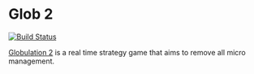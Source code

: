 # Glob 2 #
[![Build Status](https://travis-ci.org/Globulation2/glob2.svg?branch=master)](https://travis-ci.org/Globulation2/glob2)

[Globulation 2](http://www.globulation2.org/) is a real time strategy game that aims to remove all micro management.
